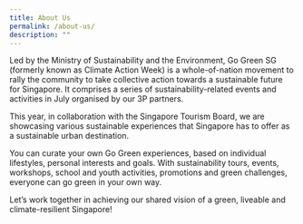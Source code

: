 ```yaml
---
title: About Us
permalink: /about-us/
description: ""
---
```

Led by the Ministry of Sustainability and the Environment, Go Green SG (formerly known as Climate Action Week) is a whole-of-nation movement to rally the community to take collective action towards a sustainable future for Singapore. It comprises a series of sustainability-related events and activities in July organised by our 3P partners.

This year, in collaboration with the Singapore Tourism Board, we are showcasing various sustainable experiences that Singapore has to offer as a sustainable urban destination.

You can curate your own Go Green experiences, based on individual lifestyles, personal interests and goals. With sustainability tours, events, workshops, school and youth activities, promotions and green challenges, everyone can go green in your own way.

Let’s work together in achieving our shared vision of a green, liveable and climate-resilient Singapore!

<style>
	.tx-green { color: #00A651; }
	.tx-light-green { color: #A9CB5A; }
	.tx-dark-green { color: #52A057; }
	.tx-blue { color: #71B4DA; }
	.tx-gray { color: #9B9B9B; }
	.tx-brown { color: #8B572A; }
</style>